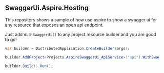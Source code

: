 ## SwaggerUi.Aspire.Hosting

This repository shows a sample of how use aspire to show a swagger ui for any resource that exposes an open api endpoint.

Just add `WithSwaggerUi()` to any project resource builder and you are good to go!

```C#
var builder = DistributedApplication.CreateBuilder(args);

builder.AddProject<Projects.AspireSwaggerUi_ApiService>("api").WithSwaggerUi();

builder.Build().Run();
```

